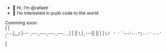 - 👋 Hi, I’m @rafaelr
- 👀 I’m interested in push code to the world


Comming soon:                                         
     |    |                              
,-.-.|__/ |--- ,---.,---.,---.,---..    ,
| | ||  \ |    ,---||   ||    |   | \  / 
` ' '`   ``---'`---^|---'`    `---'  `'  
                    |                    

<!---
rafaelr/rafaelr is a ✨ special ✨ repository because its `README.md` (this file) appears on your GitHub profile.
You can click the Preview link to take a look at your changes.
--->
